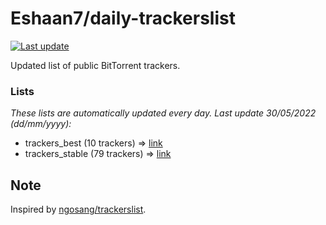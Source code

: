 
# Eshaan7/daily-trackerslist 

[![Last update](https://img.shields.io/badge/Last%20update-30/05/2022-blue.svg)](#)

Updated list of public BitTorrent trackers.

### Lists
*These lists are automatically updated every day. Last update 30/05/2022 (_dd/mm/yyyy_):*

* trackers_best (10 trackers) => [link](https://raw.githubusercontent.com/eshaan7/daily-trackerslist/master/trackers_best.txt)
* trackers_stable (79 trackers) => [link](https://raw.githubusercontent.com/eshaan7/daily-trackerslist/master/trackers_stable.txt)

## Note

Inspired by [ngosang/trackerslist](https://github.com/ngosang/trackerslist).
